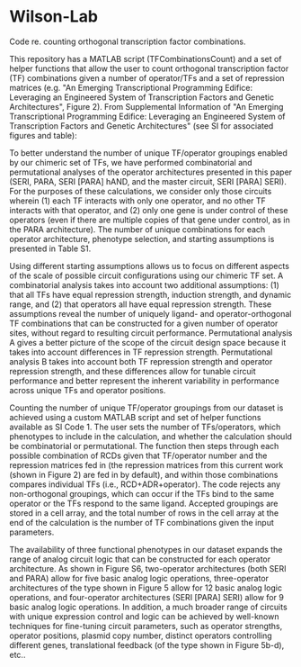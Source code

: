 # Wilson-Lab
Code re. counting orthogonal transcription factor combinations.

This repository has a MATLAB script (TFCombinationsCount) and a set of helper functions that allow the user to count orthogonal transcription factor (TF) combinations given a number of operator/TFs and a set of repression matrices (e.g. "An Emerging Transcriptional Programming Edifice: Leveraging an Engineered System of Transcription Factors and Genetic Architectures", Figure 2). 
From Supplemental Information of "An Emerging Transcriptional Programming Edifice: Leveraging an Engineered System of Transcription Factors and Genetic Architectures" (see SI for associated figures and table):

To better understand the number of unique TF/operator groupings enabled by our chimeric set of TFs, we have performed combinatorial and permutational analyses of the operator architectures presented in this paper (SERI, PARA, SERI [PARA] hAND, and the master circuit, SERI [PARA] SERI). For the purposes of these calculations, we consider only those circuits wherein (1) each TF interacts with only one operator, and no other TF interacts with that operator, and (2) only one gene is under control of these operators (even if there are multiple copies of that gene under control, as in the PARA architecture). The number of unique combinations for each operator architecture, phenotype selection, and starting assumptions is presented in Table S1.

Using different starting assumptions allows us to focus on different aspects of the scale of possible circuit configurations using our chimeric TF set. A combinatorial analysis takes into account two additional assumptions: (1) that all TFs have equal repression strength, induction strength, and dynamic range, and (2) that operators all have equal repression strength. These assumptions reveal the number of uniquely ligand- and operator-orthogonal TF combinations that can be constructed for a given number of operator sites, without regard to resulting circuit performance. Permutational analysis A gives a better picture of the scope of the circuit design space because it takes into account differences in TF repression strength. Permutational analysis B takes into account both TF repression strength and operator repression strength, and these differences allow for tunable circuit performance and better represent the inherent variability in performance across unique TFs and operator positions.

Counting the number of unique TF/operator groupings from our dataset is achieved using a custom MATLAB script and set of helper functions available as SI Code 1. The user sets the number of TFs/operators, which phenotypes to include in the calculation, and whether the calculation should be combinatorial or permutational. The function then steps through each possible combination of RCDs given that TF/operator number and the repression matrices fed in (the repression matrices from this current work (shown in Figure 2) are fed in by default), and within those combinations compares individual TFs (i.e., RCD+ADR+operator). The code rejects any non-orthogonal groupings, which can occur if the TFs bind to the same operator or the TFs respond to the same ligand. Accepted groupings are stored in a cell array, and the total number of rows in the cell array at the end of the calculation is the number of TF combinations given the input parameters.

The availability of three functional phenotypes in our dataset expands the range of analog circuit logic that can be constructed for each operator architecture. As shown in Figure S6, two-operator architectures (both SERI and PARA) allow for five basic analog logic operations, three-operator architectures of the type shown in Figure 5 allow for 12 basic analog logic operations, and four-operator architectures (SERI [PARA] SERI) allow for 9 basic analog logic operations. In addition, a much broader range of circuits with unique expression control and logic can be achieved by well-known techniques for fine-tuning circuit parameters, such as operator strengths, operator positions, plasmid copy number, distinct operators controlling different genes, translational feedback (of the type shown in Figure 5b-d), etc..

